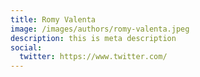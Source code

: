 ```yaml
---
title: Romy Valenta
image: /images/authors/romy-valenta.jpeg
description: this is meta description
social:
  twitter: https://www.twitter.com/
---
```

